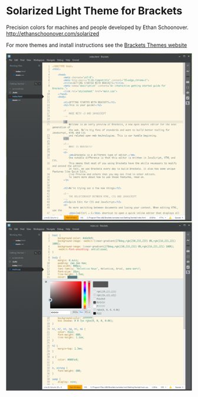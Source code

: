 Solarized Light Theme for Brackets
=========

Precision colors for machines and people
developed  by Ethan Schoonover. 
http://ethanschoonover.com/solarized 

For more themes and install instructions see the [Brackets Themes website](http://brackets-themes.github.io/)



![Solarized-Light html](https://github.com/chechnyan/Solarized-light/blob/master/html.PNG)
![Solarized-Light css](https://github.com/chechnyan/Solarized-light/blob/master/css.PNG)
